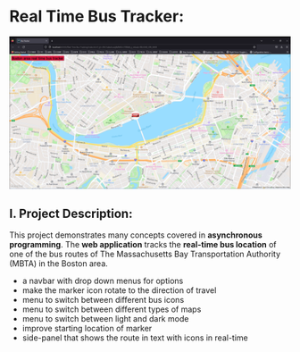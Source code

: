 # Real Time Bus Tracker:

![](ScreenShots/01_ScreenShot.png)

## I. Project Description:

This project demonstrates many concepts covered in **asynchronous programming**. The **web application** tracks the **real-time bus location** of one of the bus routes of The Massachusetts Bay Transportation Authority (MBTA) in the Boston area. 


* a navbar with drop down menus for options
* make the marker icon rotate to the direction of travel
* menu to switch between different bus icons
* menu to switch between different types of maps
* menu to switch between light and dark mode
* improve starting location of marker
* side-panel that shows the route in text with icons in real-time